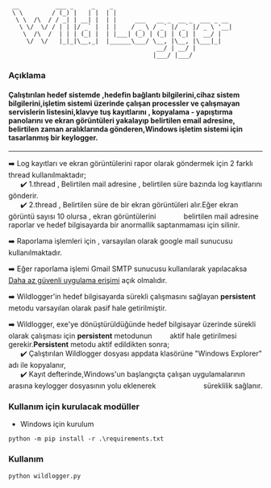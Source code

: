 ```

 __          ___ _     _    _
 \ \        / (_) |   | |  | |
  \ \  /\  / / _| | __| |  | |     ___   __ _  __ _  ___ _ __
   \ \/  \/ / | | |/ _` |  | |    / _ \ / _` |/ _` |/ _ \ '__|
    \  /\  /  | | | (_| |  | |___| (_) | (_| | (_| |  __/ |
     \/  \/   |_|_|\__,_|  |______\___/ \__, |\__, |\___|_|
                                         __/ | __/ |
                                        |___/ |___/

```

### Açıklama
#### Çalıştırılan hedef sistemde ,hedefin bağlantı bilgilerini,cihaz sistem bilgilerini,işletim sistemi üzerinde çalışan processler ve  çalışmayan servislerin listesini,klavye tuş kayıtlarını , kopyalama -  yapıştırma panolarını  ve ekran görüntüleri yakalayıp belirtilen email adresine, belirtilen zaman aralıklarında gönderen,Windows işletim sistemi için tasarlanmış bir keylogger. 

*****

:arrow_right: Log kayıtları ve ekran görüntülerini rapor olarak göndermek için 2 farklı thread kullanılmaktadır;  
&nbsp; &nbsp; &nbsp; :heavy_check_mark: 1.thread , Belirtilen mail adresine , belirtilen süre bazında log kayıtlarını gönderir.  
&nbsp; &nbsp; &nbsp; :heavy_check_mark: 2.thread , Belirtilen süre de bir ekran görüntüleri  alır.Eğer ekran görüntü sayısı 10 olursa , ekran görüntülerini &nbsp;&nbsp;&nbsp;&nbsp;&nbsp;&nbsp;&nbsp;&nbsp;&nbsp;&nbsp;&nbsp;&nbsp;&nbsp;belirtilen  mail adresine raporlar ve hedef bilgisayarda bir anormallik saptanmaması için silinir.  

:arrow_right: Raporlama işlemleri için , varsayılan olarak google mail sunucusu kullanılmaktadır.  

:arrow_right: Eğer raporlama işlemi Gmail SMTP  sunucusu kullanılarak yapılacaksa [Daha az güvenli uygulama erişimi](https://www.google.com/settings/security/lesssecureapps) açık olmalıdır.


:arrow_right: Wildlogger'in hedef bilgisayarda sürekli çalışmasını sağlayan **persistent** metodu varsayılan olarak pasif hale getirilmiştir.  

:arrow_right: Wildlogger, exe'ye dönüştürüldüğünde hedef bilgisayar üzerinde sürekli olarak çalışması için **persistent** metodunun &nbsp;&nbsp;&nbsp;&nbsp;&nbsp;&nbsp;&nbsp;&nbsp;aktif hale getirilmesi gerekir.**Persistent** metodu aktif edildikten sonra;  
&nbsp; &nbsp; &nbsp; :heavy_check_mark: Çalıştırılan Wildlogger dosyası appdata klasörüne "Windows Explorer" adı ile kopyalanır,  
&nbsp; &nbsp; &nbsp; :heavy_check_mark: Kayıt defterinde,Windows'un başlangıçta çalışan uygulamalarının arasına  keylogger dosyasının  yolu eklenerek &nbsp; &nbsp; &nbsp; &nbsp; &nbsp; &nbsp;&nbsp; &nbsp;&nbsp;&nbsp; &nbsp; &nbsp; &nbsp; süreklilik sağlanır.



### Kullanım için kurulacak modüller
* Windows için kurulum
```
python -m pip install -r .\requirements.txt
```

### Kullanım
```
python wildlogger.py 
```

